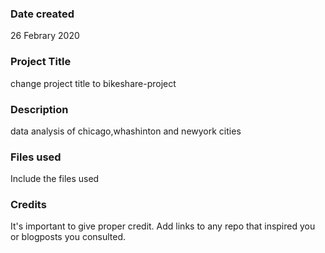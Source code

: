 ### Date created
26 Febrary 2020
### Project Title
change project title to bikeshare-project
### Description
data analysis of chicago,whashinton and newyork cities
### Files used
Include the files used

### Credits
It's important to give proper credit. Add links to any repo that inspired you or blogposts you consulted.
